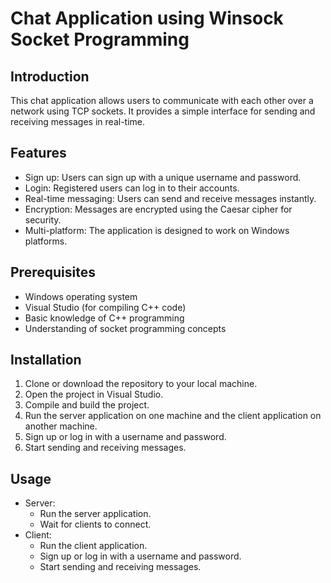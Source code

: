 # Chat Application using Winsock Socket Programming

## Introduction
This chat application allows users to communicate with each other over a network using TCP sockets. It provides a simple interface for sending and receiving messages in real-time.

## Features
- Sign up: Users can sign up with a unique username and password.
- Login: Registered users can log in to their accounts.
- Real-time messaging: Users can send and receive messages instantly.
- Encryption: Messages are encrypted using the Caesar cipher for security.
- Multi-platform: The application is designed to work on Windows platforms.

## Prerequisites
- Windows operating system
- Visual Studio (for compiling C++ code)
- Basic knowledge of C++ programming
- Understanding of socket programming concepts

## Installation
1. Clone or download the repository to your local machine.
2. Open the project in Visual Studio.
3. Compile and build the project.
4. Run the server application on one machine and the client application on another machine.
5. Sign up or log in with a username and password.
6. Start sending and receiving messages.

## Usage
- Server:
  - Run the server application.
  - Wait for clients to connect.
- Client:
  - Run the client application.
  - Sign up or log in with a username and password.
  - Start sending and receiving messages.


